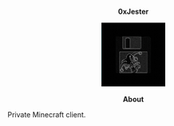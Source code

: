 <p align="center"> <b> 0xJester </b> </p>

<p align="center">
<img src="profile/logo.png" width="128"/>
</p>

<p align="center"> <b> About </b> </p>
<p> Private Minecraft client. </p>
